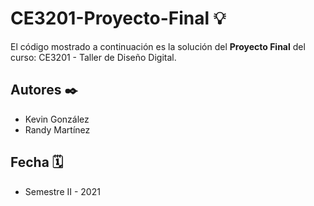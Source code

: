 # CE3201-Proyecto-Final 💡
 El código mostrado a continuación es la solución del **Proyecto Final** del curso: CE3201 - Taller de Diseño Digital.
 
## Autores ✒️

- Kevin González
- Randy Martínez

## Fecha 🗓

- Semestre II - 2021
